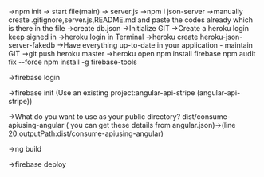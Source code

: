 
->npm init -> start file(main) -> server.js ->npm i json-server ->manually create .gitignore,server.js,README.md and paste the codes already which is there in the file ->create db.json ->Initialize GIT ->Create a heroku login keep signed in ->heroku login in Terminal ->heroku create heroku-json-server-fakedb ->Have everything up-to-date in your application - maintain GIT ->git push heroku master ->heroku open
npm install firebase npm audit fix --force npm install -g firebase-tools

->firebase login

->firebase init (Use an existing project:angular-api-stripe (angular-api-stripe))

->What do you want to use as your public directory? dist/consume-apiusing-angular ( you can get these details from angular.json)->(line 20:outputPath:dist/consume-apiusing-angular)

->ng build

->firebase deploy